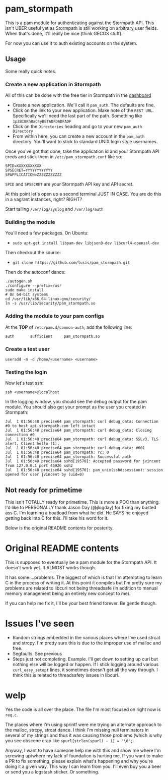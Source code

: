 # pam\_stormpath
This is a pam module for authenticating against the Stormpath API. This isn't UBER useful yet as Stormpath is still working on arbitrary user fields. When that's done, it'll really be nice (think GECOS stuff).

For now you can use it to auth existing accounts on the system.

## Usage
Some really quick notes.

### Create a new application in Stormpath
All of this can be done with the free tier in Stormpath in the [dashboard](https://api.stormpath.com/ui/dashboard)

- Create a new application. We'll call it `pam_auth`. The defaults are fine.
- Click on the link to your new application. Make note of the `REST URL`. Specifically we'll need the last part of the path. Something like `1pZBI8Kh8aC4yBETADFDADFADF`
- Click on the `Directories` heading and go to your new `pam_auth Directory`
- From within here, you can create a new account in the `pam_auth` directory. You'll want to stick to standard UNIX login style usernames.

Once you've got that done, take the application id and your Stormpath API creds and stick them in `/etc/pam_stormpath.conf` like so:

```
SPID=XXXXXXXXXXX
SPSECRET=YYYYYYYYYYYY
SPAPPLICATION=ZZZZZZZZZZZ
```

`SPID` and `SPSECRET` are your Stormpath API key and API secret.

At this point let's open up a second terminal JUST IN CASE. You are do this in a vagrant instances, right? RIGHT?

Start tailing `/var/log/syslog` and `/var/log/auth`

### Building the module
You'll need a few packages. On Ubuntu:
- `sudo apt-get install libpam-dev libjson0-dev libcurl4-openssl-dev`

Then checkout the source:

- `git clone https://github.com/lusis/pam_stormpath.git`

Then do the autoconf dance:

```
./autogen.sh
./configure --prefix=/usr
sudo make install
# On 64-bit systems
cd /usr/lib/x86_64-linux-gnu/security/
ln -s /usr/lib/security/pam_stormpath.so
```

### Adding the module to your pam configs
At the **TOP** of `/etc/pam.d/common-auth`, add the following line:

`auth       sufficient     pam_stormpath.so`

### Create a test user
`useradd -m -d /home/<username> <username>`

### Testing the login
Now let's test ssh:

`ssh <username>@localhost`

In the logging window, you should see the debug output for the pam module. You should also get your prompt as the user you created in Stormpath:

```
Jul  1 01:56:48 precise64 pam_stormpath: curl debug_data: Connection #0 to host api.stormpath.com left intact
Jul  1 01:56:48 precise64 pam_stormpath: curl debug_data: Closing connection #0
Jul  1 01:56:48 precise64 pam_stormpath: curl debug_data: SSLv3, TLS alert, Client hello (1):
Jul  1 01:56:48 precise64 pam_stormpath: curl debug_data: #001
Jul  1 01:56:48 precise64 pam_stormpath: rc: 0
Jul  1 01:56:48 precise64 pam_stormpath: Successful auth
Jul  1 01:56:48 precise64 sshd[19570]: Accepted password for jvincent from 127.0.0.1 port 46926 ssh2
Jul  1 01:56:48 precise64 sshd[19570]: pam_unix(sshd:session): session opened for user jvincent by (uid=0)
```

## Not ready for primetime
This isn't TOTALLY ready for primetime. This is more a POC than anything. I'd like to PERSONALLY thank Jason Day (@jlogday) for fixing my busted ass C. I'm learning a boatload from what he did. He SAYS he enjoyed getting back into C for this. I'll take his word for it.

Below is the original README contents for posterity.

# Original README contents
This is supposed to eventually be a pam module for the Stormpath API. It doesn't work yet. It ALMOST works though.

It has some....problems. The biggest of which is that I'm attempting to learn C in the process of writing it.
At this point it compiles but I'm pretty sure my problems are related to libcurl not being threadsafe (in addition to manual memory management being an entirely new concept to me).

If you can help me fix it, I'll be your best friend forever. Be gentle though.

# Issues I've seen
- Random strings embedded in the various places where I've used strcat and strcpy. I'm pretty sure this is due to the improper use of malloc and free.
- Segfaults. See previous
- Steps just not completing. Example. I'll get down to setting up curl but nothing else will be logged or happen. If I stick logging around various `curl_easy_setopt` lines, it sometimes doesn't get all the way through. I think this is related to threadsafety issues in libcurl.

# welp
Yes the code is all over the place. The file I'm most focused on right now is `req.c`.

The places where I'm using sprintf were me trying an alternate approach to the malloc, strcpy, strcat dance. I think I'm missing null terminators in several of my strings and thus it was causing those problems (which is why you see obscene crap like `spurl[strlen(spurl) - 1] = '\0';`.

Anyway, I want to have someone help me with this and show me where I'm screwing up/where my lack of foundation is hurting me. If you want to make a PR to fix something, please explain what's happening and why you're doing it a given way. This way I can learn from you. I'll even buy you a beer or send you a logstash sticker. Or something.

